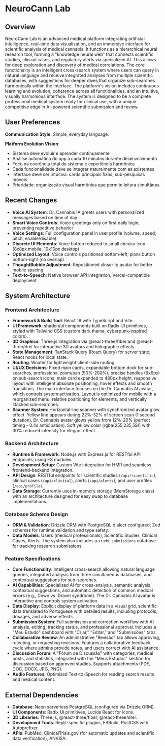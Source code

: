 # NeuroCann Lab

## Overview
NeuroCann Lab is an advanced medical platform integrating artificial intelligence, real-time data visualization, and an immersive interface for scientific analysis of medical cannabis. It functions as a hierarchical neural research tool, forming a "knowledge neural web" that connects scientific studies, clinical cases, and regulatory alerts via specialized AI. This allows for deep exploration and discovery of medical correlations. The core functionality is an intelligent cross-search system where users can query in natural language and receive integrated analyses from multiple scientific databases, with suggestions for deeper dives that organize sub-searches harmonically within the interface. The platform's vision includes continuous learning and evolution, coherence across all functionalities, and an intuitive, visually harmonious interface. The system is designed to be a complete professional medical system ready for clinical use, with a unique competitive edge in AI-powered scientific submission and review.

## User Preferences
**Communication Style**: Simple, everyday language.

**Platform Evolution Vision**:
- Sistema deve evoluir e aprender continuamente
- Análise automática do app a cada 10 minutos durante desenvolvimento
- Foco na coerência total do sistema e experiência harmônica
- Cada funcionalidade deve se integrar naturalmente com as existentes
- Interface deve ser intuitiva: cards principais fixos, sub-pesquisas móveis
- Prioridade: organização visual harmônica que permite leitura simultânea

## Recent Changes
- **Voice AI System**: Dr. Cannabis IA greets users with personalized messages based on time of day
- **Smart Voice Controls**: Voice greetings only on first daily login, preventing repetitive behavior
- **Voice Settings**: Full configuration panel in user profile (volume, speed, pitch, enable/disable)
- **Discrete UI Elements**: Voice button reduced to small circular icon (8x8px mobile, 10x10px desktop)
- **Optimized Layout**: Voice controls positioned bottom-left, plans button bottom-right (no overlap)
- **ThoughtBubble Adjustment**: Repositioned closer to avatar for better mobile spacing
- **Text-to-Speech**: Native browser API integration, Vercel-compatible deployment

## System Architecture

### Frontend Architecture
- **Framework & Build Tool**: React 18 with TypeScript and Vite.
- **UI Framework**: shadcn/ui components built on Radix UI primitives, styled with Tailwind CSS (custom dark theme, cyberpunk-inspired colors).
- **3D Graphics**: Three.js integration via @react-three/fiber and @react-three/drei for interactive 3D avatars and holographic effects.
- **State Management**: TanStack Query (React Query) for server state; React hooks for local state.
- **Routing**: Wouter for lightweight client-side routing.
- **UI/UX Decisions**: Fixed main cards, expandable bottom dock for sub-searches, professional zoom/pan (50%-200%), precise handles (6x6px) on sub-search icons, main card expanded to 480px height, responsive layout with intelligent absolute positioning, hover effects and smooth transitions. The main interface focuses on the Dr. Cannabis AI avatar, which controls system activation. Layout is optimized for mobile with a reorganized menu, relative positioning for elements, and vertically stacked sub-searches.
- **Scanner System**: Horizontal line scanner with synchronized avatar glow effect. Yellow line appears during 22%-32% of screen scan (1 second duration). Dr. Cannabis avatar glows yellow from 12%-20% (perfect timing - 0.4s anticipation). Soft yellow color (rgba(255,235,59)) with 30% reduced intensity for elegant effect.

### Backend Architecture
- **Runtime & Framework**: Node.js with Express.js for RESTful API endpoints, using ES modules.
- **Development Setup**: Custom Vite integration for HMR and seamless frontend-backend integration.
- **API Design**: RESTful endpoints for scientific studies (`/api/scientific`), clinical cases (`/api/clinical`), alerts (`/api/alerts`), and user profiles (`/api/profile`).
- **Data Storage**: Currently uses in-memory storage (MemStorage class) with an architecture designed for easy swap to database implementations.

### Database Schema Design
- **ORM & Validation**: Drizzle ORM with PostgreSQL dialect configured; Zod schemas for runtime validation and type safety.
- **Data Models**: Users (medical professionals), Scientific Studies, Clinical Cases, Alerts. The system also includes a `study_submissions` database for tracking research submissions.

### Feature Specifications
- **Core Functionality**: Intelligent cross-search allowing natural language queries, integrated analysis from three simultaneous databases, and contextual suggestions for sub-searches.
- **AI Capabilities**: Specialized AI for cross-analysis, semantic analysis, contextual suggestions, and automatic detection of common medical errors (e.g., Down vs. Dravet syndrome). The Dr. Cannabis AI avatar is interactive and controls system activation.
- **Data Display**: Explicit display of platform data in a visual grid, scientific data translated to Portuguese with detailed results, including protocols, dosages, and adverse effects.
- **Submission System**: Full submission and correction workflow with AI analysis, editing, tracking status, and professional approval. Includes a "Meu Estudo" dashboard with "Criar," "Editar," and "Submissões" tabs.
- **Collaborative Review**: An administrative "Revisão" tab allows approving, rejecting, or requesting revisions. Features a collaborative feedback cycle where admins provide notes, and users correct with AI assistance.
- **Discussion Forum**: A "Fórum de Discussão" with categories, medical posts, and statistics, integrated with the "Meus Estudos" section for discussion based on approved studies. Supports attachments (PDF, DOC, DOCX, JPG, PNG).
- **Audio Features**: Optimized Text-to-Speech for reading search results and medical content.

## External Dependencies
- **Database**: Neon serverless PostgreSQL (configured via Drizzle ORM).
- **UI Components**: Radix UI primitives, Lucide React for icons.
- **3D Libraries**: Three.js, @react-three/fiber, @react-three/drei.
- **Development Tools**: Replit-specific plugins, ESBuild, PostCSS with Autoprefixer.
- **APIs**: PubMed, ClinicalTrials.gov (for automatic updates and scientific data verification), ANVISA.